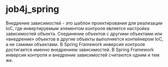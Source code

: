 # job4j_spring
Внедрение зависимостей - это шаблон проектирования для реализации
IoC, где инвертируемым элементом контроля является настройка
зависимостей объекта.
Соединение объектов с другими объектами или «внедрение» объектов в
другие объекты выполняется контейнером IoC, а не самими объектами.
В Spring Framework инверсия контроля достигается именно внедрением
зависимостей. В Spring Framework инверсия контроля и внедрение
зависимостей считаются одним и тем же.

